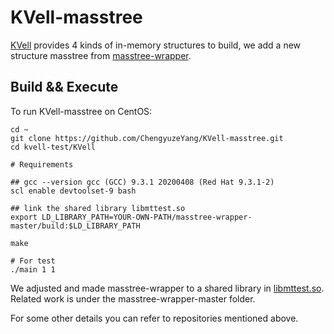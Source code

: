 # KVell-masstree
[KVell](https://github.com/BLepers/KVell) provides 4 kinds of in-memory structures to build, we add a new structure masstree from [masstree-wrapper](https://github.com/wattlebirdaz/masstree-wrapper).

## Build && Execute

To run KVell-masstree on CentOS:

```
cd ~
git clone https://github.com/ChengyuzeYang/KVell-masstree.git
cd kvell-test/KVell

# Requirements

## gcc --version gcc (GCC) 9.3.1 20200408 (Red Hat 9.3.1-2)
scl enable devtoolset-9 bash 

## link the shared library libmttest.so
export LD_LIBRARY_PATH=YOUR-OWN-PATH/masstree-wrapper-master/build:$LD_LIBRARY_PATH

make

# For test
./main 1 1
```

We adjusted and made masstree-wrapper to a shared library in [libmttest.so](./masstree-wrapper-master/build/libmttest.so). Related work is under the masstree-wrapper-master folder.

For some other details you can refer to repositories mentioned above.
